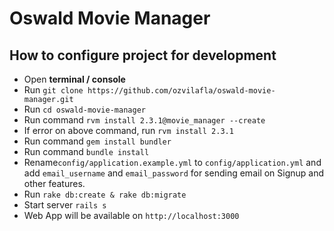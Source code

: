 # Oswald Movie Manager
## How to configure project for development
* Open **terminal / console**
* Run `git clone https://github.com/ozvilafla/oswald-movie-manager.git`
* Run `cd oswald-movie-manager`
* Run command `rvm install 2.3.1@movie_manager --create`
* If error on above command, run `rvm install 2.3.1`
* Run command `gem install bundler`
* Run command `bundle install`
* Rename`config/application.example.yml` to `config/application.yml` and add `email_username` and `email_password` for sending email on Signup and other features.
* Run `rake db:create & rake db:migrate`
* Start server `rails s`
* Web App will be available on `http://localhost:3000`